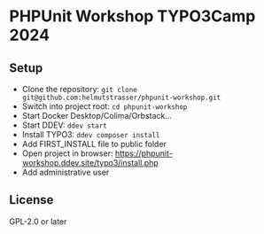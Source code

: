 # PHPUnit Workshop TYPO3Camp 2024

## Setup

* Clone the repository: `git clone git@github.com:helmutstrasser/phpunit-workshop.git`
* Switch into project root: `cd phpunit-workshop`
* Start Docker Desktop/Colima/Orbstack...
* Start DDEV: `ddev start`
* Install TYPO3: `ddev composer install`
* Add FIRST_INSTALL file to public folder
* Open project in browser: https://phpunit-workshop.ddev.site/typo3/install.php
* Add administrative user

## License

GPL-2.0 or later
